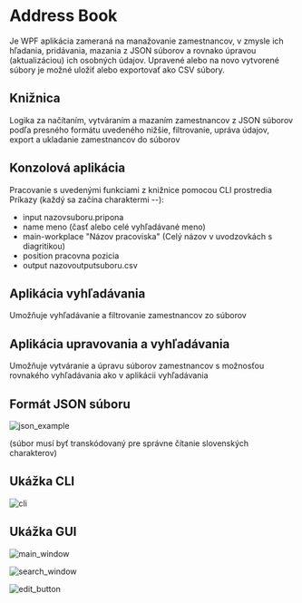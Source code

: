 # Address Book
Je WPF aplikácia zameraná na manažovanie zamestnancov, v zmysle ich hľadania, pridávania, mazania z JSON súborov a rovnako úpravou (aktualizáciou) ich osobných údajov. Upravené alebo na novo vytvorené súbory je možné uložiť alebo exportovať ako CSV súbory.

## Knižnica
Logika za načítaním, vytváraním a mazaním zamestnancov z JSON súborov podľa presného formátu uvedeného nižšie, filtrovanie, upráva údajov, export a ukladanie zamestnancov do súborov

## Konzolová aplikácia
Pracovanie s uvedenými funkciami z knižnice pomocou CLI prostredia
Príkazy (každý sa začína charaktermi --):
- input nazovsuboru.pripona
- name meno (časť alebo celé vyhľadávané meno)
- main-workplace "Názov pracoviska" (Celý názov v uvodzovkách s diagritikou)
- position pracovna pozicia
- output nazovoutputsuboru.csv

## Aplikácia vyhľadávania
Umožňuje vyhľadávanie a filtrovanie zamestnancov zo súborov

## Aplikácia upravovania a vyhľadávania
Umožňuje vytváranie a úpravu súborov zamestnancov s možnosťou rovnakého vyhľadávania ako v aplikácii vyhľadávania

## Formát JSON súboru
![json_example](https://github.com/user-attachments/assets/4ddce0dd-a10f-41c6-857e-3acad7d8c4e6)

(súbor musí byť transkódovaný pre správne čítanie slovenských charakterov)


## Ukážka CLI
![cli](https://github.com/user-attachments/assets/40d8e474-1258-4c8d-80ed-521691db0ea0)


## Ukážka GUI
![main_window](https://github.com/user-attachments/assets/ec76895a-3f81-4f4d-99e0-e659e36051c7)

![search_window](https://github.com/user-attachments/assets/6d22e0f5-7cc6-4ea0-8750-9c7473f15d0a)

![edit_button](https://github.com/user-attachments/assets/f0e6549e-50a5-45bc-b1b7-3606a2beaad2)
